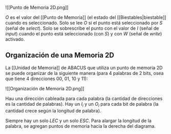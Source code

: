 ![[Punto de Memoria 2D.png]]

$O$ es el valor del [[Punto de Memoria]] (el estado del [[Biestables|biestable]] cuando es seleccionado. Solo se lee $O$ si el punto está seleccionado por $S$ (señal de _select_). Solo se sobrescribe el punto con el valor de $I$ (señal de _input_) cuando el punto está seleccionado (con $S$) y con $W$ (señal de _write_) activado.

## Organización de una Memoria 2D

La [[Unidad de Memoria]] de ABACUS que utiliza un punto de memoria 2D se puede organizar de la siguiente manera (para 4 palabras de 2 bits, osea que tiene 4 direcciones 00, 01, 10 y 11):

![[Organización de Memoria 2D.png]]

Hau una dirección cableada para cada palabra (la cantidad de direcciones es la cantidad de palabras). Hay un $I_i$ y un $O_i$ para cada bit de palabra (la cantidad crece según la longitud de palabra).

Siempre hay un solo $LEC$ y un solo $ESC$. Para alargar la longitud de la palabra, se agregan puntos de memoria hacia la derecha del diagrama.
